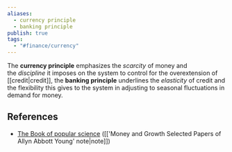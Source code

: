 ```yaml
---
aliases:
  - currency principle
  - banking principle
publish: true
tags:
  - "#finance/currency"
---
```


The **currency principle** emphasizes the _scarcity_ of money and the _discipline_ it imposes on the system to control for the overextension of [[credit|credit]], the **banking principle** underlines the _elasticity_ of credit and the flexibility this gives to the system in adjusting to seasonal fluctuations in demand for money.

## References
- [The Book of popular science](https://archive.org/details/bookofpopularsci00unse) ([['Money and Growth Selected Papers of Allyn Abbott Young' note|note]])